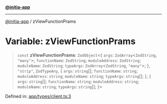 [**@initia-app**](../types.md)

***

[@initia-app](../types.md) / zViewFunctionPrams

# Variable: zViewFunctionPrams

> `const` **zViewFunctionPrams**: `ZodObject`\<\{ `args`: `ZodArray`\<`ZodString`, `"many"`\>; `functionName`: `ZodString`; `moduleAddress`: `ZodString`; `moduleName`: `ZodString`; `typeArgs`: `ZodArray`\<`ZodString`, `"many"`\>; \}, `"strip"`, `ZodTypeAny`, \{ `args`: `string`[]; `functionName`: `string`; `moduleAddress`: `string`; `moduleName`: `string`; `typeArgs`: `string`[]; \}, \{ `args`: `string`[]; `functionName`: `string`; `moduleAddress`: `string`; `moduleName`: `string`; `typeArgs`: `string`[]; \}\>

Defined in: [app/types/client.ts:3](https://github.com/hanwong/app-v2/blob/087f9ea496ced31d9a3b187baa11cd5456705527/app/types/client.ts#L3)
